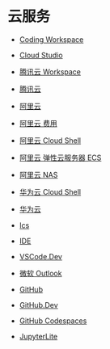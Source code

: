 # 云服务

<div id = "首"></div>
<script src = "../js/首.js"></script>

* [Coding Workspace](https://codecorp.cloudstudio.net/dashboard/workspace)
* [Cloud Studio](https://cloudstudio.net/)
* [腾讯云 Workspace](https://ide.cloud.tencent.com/dashboard/workspace)
* [腾讯云](https://cloud.tencent.com/)

* [阿里云](https://www.aliyun.com/)
* [阿里云 费用](https://usercenter2.aliyun.com/home)
* [阿里云 Cloud Shell](https://shell.aliyun.com/)
* [阿里云 弹性云服务器 ECS](https://ecs.console.aliyun.com/)
* [阿里云 NAS](https://nasnext.console.aliyun.com/)

* [华为云 Cloud Shell](https://shell.huaweicloud.com/)
* [华为云](https://www.huaweicloud.com/)
* [lcs](https://console.huaweicloud.com/lcs/)
* [IDE](https://www.huaweicloud.com/product/ide.html)

* [VSCode.Dev](https://vscode.dev/)
* [微软 Outlook](https://outlook.live.com/)
* [GitHub](https://github.com/)
* [GitHub.Dev](https://github.dev/github/dev)
* [GitHub Codespaces](https://github.com/codespaces)

* [JupyterLite](https://jupyterlite.readthedocs.io/)

